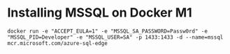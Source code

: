 
# Installing MSSQL on Docker M1
```docker run -e "ACCEPT_EULA=1" -e "MSSQL_SA_PASSWORD=Passw0rd" -e "MSSQL_PID=Developer" -e "MSSQL_USER=SA" -p 1433:1433 -d --name=mssql mcr.microsoft.com/azure-sql-edge```